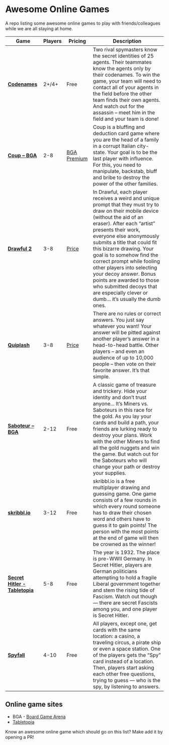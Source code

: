 # Awesome Online Games
A repo listing some awesome online games to play with friends/colleagues while we are all staying at home.


| Game | Players |Pricing | Description |
|------|-----------|--------|-------------|
|[**Codenames**](https://codenames.game/) | 2+/4+ |  Free | Two rival spymasters know the secret identities of 25 agents. Their teammates know the agents only by their codenames. To win the game, your team will need to contact all of your agents in the field before the other team finds their own agents. And watch out for the assassin – meet him in the field and your team is done! |
|[**Coup – BGA**](https://boardgamearena.com/gamepanel?game=coupcitystate)| 2-8 | [BGA Premium](https://boardgamearena.com/premium) | Coup is a bluffing and deduction card game where you are the head of a family in a corrupt Italian city-state. Your goal is to be the last player with influence. For this, you need to manipulate, backstab, bluff and bribe to destroy the power of the other families. |
|[**Drawful 2**](https://www.jackboxgames.com/drawful-two/)| 3-8 | [Price](https://www.jackboxgames.com/drawful-two/) | In Drawful, each player receives a weird and unique prompt that they must try to draw on their mobile device (without the aid of an eraser). After each “artist” presents their work, everyone else anonymously submits a title that could fit this bizarre drawing. Your goal is to somehow find the correct prompt while fooling other players into selecting your decoy answer. Bonus points are awarded to those who submitted decoys that are especially clever or dumb… it’s usually the dumb ones. |
|[**Quiplash**](https://www.jackboxgames.com/quiplash/)| 3-8 | [Price](https://www.jackboxgames.com/quiplash/)| There are no rules or correct answers. You just say whatever you want! Your answer will be pitted against another player’s answer in a head-to-head battle. Other players – and even an audience of up to 10,000 people – then vote on their favorite answer. It’s that simple. |
|[**Saboteur – BGA**](https://boardgamearena.com/gamepanel?game=saboteur)| 2-12 | Free | A classic game of treasure and trickery. Hide your identity and don’t trust anyone... It’s Miners vs. Saboteurs in this race for the gold. As you lay your cards and build a path, your friends are lurking ready to destroy your plans. Work with the other Miners to find all the gold nuggets and win the game. But watch out for the Saboteurs who will change your path or destroy your supplies. |
|[**skribbl.io**](https://skribbl.io)| 3-12| Free | skribbl.io is a free multiplayer drawing and guessing game. One game consists of a few rounds in which every round someone has to draw their chosen word and others have to guess it to gain points! The person with the most points at the end of game will then be crowned as the winner! |
|[**Secret Hitler - Tabletopia**](https://tabletopia.com/games/secret-hitler)| 5-8 | Free | The year is 1932. The place is pre-WWII Germany. In Secret Hitler, players are German politicians attempting to hold a fragile Liberal government together and stem the rising tide of Fascism. Watch out though — there are secret Fascists among you, and one player is Secret Hitler. |
|[**Spyfall**](https://www.spyfall.app)| 4-10 | Free | All players, except one, get cards with the same location: a casino, a traveling circus, a pirate ship or even a space station. One of the players gets the “Spy” card instead of a location. Then, players start asking each other free questions, trying to guess — who is the spy, by listening to answers. |

## Online game sites
* BGA - [Board Game Arena](https://boardgamearena.com)
* [Tabletopia](https://tabletopia.com)

Know an awesome online game which should go on this list? Make add it by opening a PR!

